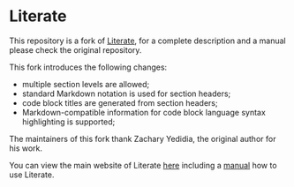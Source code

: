 # Literate

This repository is a fork of [Literate](https://github.com/zyedidia/Literate), for a complete description and a manual please check the original repository.

This fork introduces the following changes:

* multiple section levels are allowed;
* standard Markdown notation is used for section headers;
* code block titles are generated from section headers;
* Markdown-compatible information for code block language syntax highlighting is supported;

The maintainers of this fork thank Zachary Yedidia, the original author for his work.

You can view the main website of Literate [here](http://literate.zbyedidia.webfactional.com) including a [manual](http://literate.zbyedidia.webfactional.com/manual.php)  how to use Literate.
